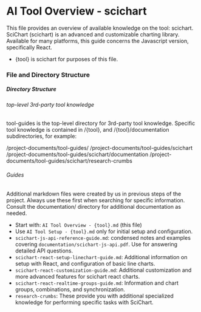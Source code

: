 # AI Tool Overview - scichart

This file provides an overview of available knowledge on the tool: scichart.
SciChart (scichart) is an advanced and customizable charting library. Available for many platforms, this guide concerns the Javascript version, specifically React.

- {tool} is scichart for purposes of this file.

### File and Directory Structure

##### Directory Structure

###### top-level 3rd-party tool knowledge

tool-guides is the top-level directory for 3rd-party tool knowledge. Specific tool knowledge is contained in /{tool}, and /{tool}/documentation subdirectories, for example:

/project-documents/tool-guides/
/project-documents/tool-guides/scichart
/project-documents/tool-guides/scichart/documentation
/project-documents/tool-guides/scichart/research-crumbs

###### Guides

Additional markdown files were created by us in previous steps of the project. Always use these first when searching for specific information. Consult the documentation/ directory for additional documentation as needed.

- Start with: `AI Tool Overview - {tool}.md` (this file)
- Use `AI Tool Setup - {tool}.md` only for initial setup and configuration.
- `scichart-js-api-reference-guide.md`: condensed notes and examples covering `documentation/scichart-js-api.pdf`. Use for answering detailed API questions.
- `scichart-react-setup-linechart-guide.md`: Additional information on setup with React, and configuration of basic line charts.
- `scichart-react-customization-guide.md`: Additional customization and more advanced features for scichart react charts.
- `scichart-react-realtime-groups-guide.md`: Information and chart groups, combinations, and synchronization.
- `research-crumbs`: These provide you with additional specialized knowledge for performing specific tasks with SciChart.
